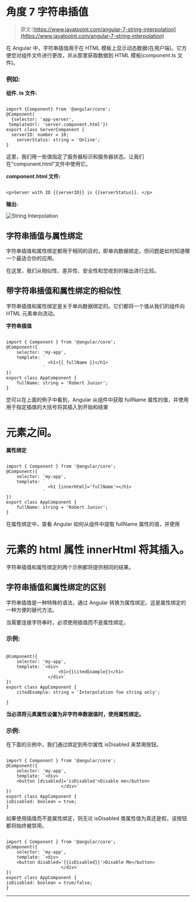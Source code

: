 # 角度 7 字符串插值

> 原文:[https://www.javatpoint.com/angular-7-string-interpolation](https://www.javatpoint.com/angular-7-string-interpolation)

在 Angular 中，字符串插值用于在 HTML 模板上显示动态数据(在用户端)。它方便您对组件文件进行更改，并从那里获取数据到 HTML 模板(component.ts 文件)。

### 例如:

**组件. ts 文件:**

```

import {Component} from '@angular/core';
@Component(
  {selector: 'app-server',
 templateUrl: 'server.component.html'})
export class ServerComponent {
  serverID: number = 10;
    serverStatus: string = 'Online';
}

```

这里，我们用一些值指定了服务器标识和服务器状态。让我们在“component.html”文件中使用它。

**component.html 文件:**

```

<p>Server with ID {{serverID}} is {{serverStatus}}. </p>

```

**输出:**

![String Interpolation](../Images/f44c7633f294613ae18e9925727baf6a.png)

## 字符串插值与属性绑定

字符串插值和属性绑定都用于相同的目的，即单向数据绑定。但问题是如何知道哪一个最适合你的应用。

在这里，我们从相似性、差异性、安全性和您收到的输出进行比较。

## 带字符串插值和属性绑定的相似性

字符串插值和属性绑定是关于单向数据绑定的。它们都将一个值从我们的组件向 HTML 元素单向流动。

**字符串插值**

```

import { Component } from '@angular/core';
@Component({
    selector: 'my-app',
    template: `
                <h1>{{ fullName }}</h1>
              `
})
export class AppComponent {
    fullName: string = 'Robert Junior';
}

```

您可以在上面的例子中看到，Angular 从组件中获取 fullName 属性的值，并使用用于指定插值的大括号将其插入到开始和结束

# 元素之间。

**属性绑定**

```

import { Component } from '@angular/core';
@Component({
    selector: 'my-app',
    template: `
                <h1 [innerHtml]='fullName'></h1>
              `
})
export class AppComponent {
    fullName: string = 'Robert Junior';
}

```

在属性绑定中，查看 Angular 如何从组件中提取 fullName 属性的值，并使用

# 元素的 html 属性 innerHtml 将其插入。

字符串插值和属性绑定的两个示例都将提供相同的结果。

## 字符串插值和属性绑定的区别

字符串插值是一种特殊的语法，通过 Angular 转换为属性绑定。这是属性绑定的一种方便的替代方法。

当需要连接字符串时，必须使用插值而不是属性绑定。

### 示例:

```

@Component({
    selector: 'my-app',
    template: `<div>
                    <h1>{{citedExample}}</h1>
                </div>`
})
export class AppComponent {
    citedExample: string = 'Interpolation foe string only';

}

```

**当必须将元素属性设置为非字符串数据值时，使用属性绑定。**

### 示例:

在下面的示例中，我们通过绑定到布尔属性 isDisabled 来禁用按钮。

```

import { Component } from '@angular/core';
@Component({
    selector: 'my-app',
    template: `<div>
    <button [disabled]='isDisabled'>Disable me</button>
                     </div>`
})
export class AppComponent {
isDisabled: boolean = true;
}

```

如果使用插值而不是属性绑定，则无论 isDisabled 类属性值为真还是假，该按钮都将始终被禁用。

```

import { Component } from '@angular/core';
@Component({
    selector: 'my-app',
    template: `<div>
    <button disabled='{{isDisabled}}'>Disable Me</button>
                     </div>`
})
export class AppComponent {
isDisabled: boolean = true/false;
}

```

* * *